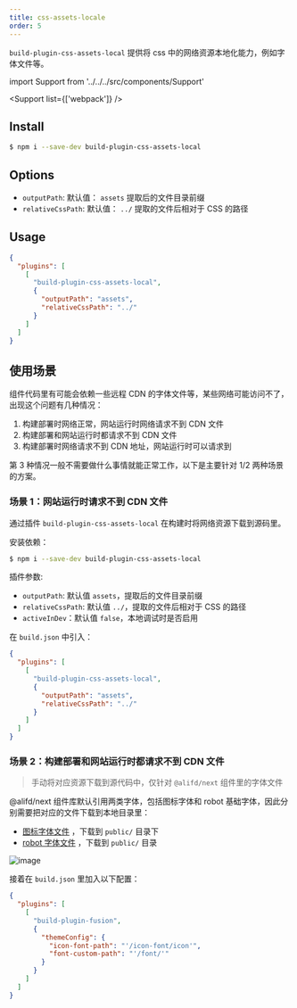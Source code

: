 ```yaml
---
title: css-assets-locale
order: 5
---
```


`build-plugin-css-assets-local` 提供将 css 中的网络资源本地化能力，例如字体文件等。

import Support from '../../../src/components/Support'

<Support list={['webpack']} />

## Install

```bash
$ npm i --save-dev build-plugin-css-assets-local
```

## Options

- `outputPath`: 默认值： `assets` 提取后的文件目录前缀
- `relativeCssPath`: 默认值： `../` 提取的文件后相对于 CSS 的路径

## Usage

```json
{
  "plugins": [
    [
      "build-plugin-css-assets-local",
      {
        "outputPath": "assets",
        "relativeCssPath": "../"
      }
    ]
  ]
}
```

## 使用场景

组件代码里有可能会依赖一些远程 CDN 的字体文件等，某些网络可能访问不了，出现这个问题有几种情况：

1. 构建部署时网络正常，网站运行时网络请求不到 CDN 文件
2. 构建部署和网站运行时都请求不到 CDN 文件
3. 构建部署时网络请求不到 CDN 地址，网站运行时可以请求到

第 3 种情况一般不需要做什么事情就能正常工作，以下是主要针对 1/2 两种场景的方案。

### 场景 1：网站运行时请求不到 CDN 文件

通过插件 `build-plugin-css-assets-local` 在构建时将网络资源下载到源码里。

安装依赖：

```bash
$ npm i --save-dev build-plugin-css-assets-local
```

插件参数:

- `outputPath`: 默认值 `assets`，提取后的文件目录前缀
- `relativeCssPath`: 默认值 `../`，提取的文件后相对于 CSS 的路径
- `activeInDev`：默认值 `false`，本地调试时是否启用

在 `build.json` 中引入：

```json
{
  "plugins": [
    [
      "build-plugin-css-assets-local",
      {
        "outputPath": "assets",
        "relativeCssPath": "../"
      }
    ]
  ]
}
```

### 场景 2：构建部署和网站运行时都请求不到 CDN 文件

> 手动将对应资源下载到源代码中，仅针对 `@alifd/next` 组件里的字体文件

@alifd/next 组件库默认引用两类字体，包括图标字体和 robot 基础字体，因此分别需要把对应的文件下载到本地目录里：

- [图标字体文件](https://alifd.oss-cn-hangzhou.aliyuncs.com/fonts/icon-font.zip) ，下载到 `public/` 目录下
- [robot 字体文件](https://files.alicdn.com/tpsservice/31b61ac0c41fac383a1bffd154674347.zip) ，下载到 `public/` 目录

![image](https://user-images.githubusercontent.com/2505411/76869396-35cff300-68a3-11ea-98eb-8a77d6703861.png)

接着在 `build.json` 里加入以下配置：

```json
{
  "plugins": [
    [
      "build-plugin-fusion",
      {
        "themeConfig": {
          "icon-font-path": "'/icon-font/icon'",
          "font-custom-path": "'/font/'"
        }
      }
    ]
  ]
}
```
